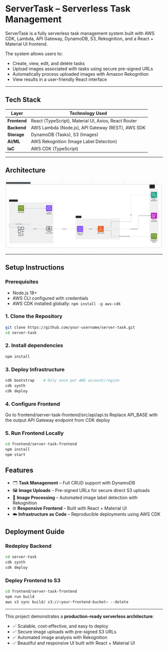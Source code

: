 # ServerTask – Serverless Task Management

ServerTask is a fully serverless task management system built with AWS CDK, Lambda, API Gateway, DynamoDB, S3, Rekognition, and a React + Material UI frontend.

The system allows users to:
- Create, view, edit, and delete tasks
- Upload images associated with tasks using secure pre-signed URLs
- Automatically process uploaded images with Amazon Rekognition
- View results in a user-friendly React interface

---

## Tech Stack

| Layer        | Technology Used            |
|-------------|---------------------------|
| **Frontend** | React (TypeScript), Material UI, Axios, React Router |
| **Backend**  | AWS Lambda (Node.js), API Gateway (REST), AWS SDK |
| **Storage**  | DynamoDB (Tasks), S3 (Images) |
| **AI/ML**    | AWS Rekognition (Image Label Detection) |
| **IaC**      | AWS CDK (TypeScript) |

---

## Architecture

![Architecture Diagram](./docs/architecture.png)


---

## Setup Instructions

### Prerequisites
- Node.js 18+
- AWS CLI configured with credentials
- AWS CDK installed globally: `npm install -g aws-cdk`

### 1. Clone the Repository
```bash
git clone https://github.com/your-username/server-task.git
cd server-task
```

### 2. Install dependencies
```bash
npm install
```

### 3. Deploy Infrastructure
```bash
cdk bootstrap    # Only once per AWS account/region
cdk synth
cdk deploy
```

### 4. Configure Frontend
Go to frontend/server-task-frontend/src/api/api.ts
Replace API_BASE with the output API Gateway endpoint from CDK deploy

### 5. Run Frontend Locally
```bash
cd frontend/server-task-frontend
npm install
npm start
```

## Features
- 🗂 **Task Management** – Full CRUD support with DynamoDB
- 🖼 **Image Uploads** – Pre-signed URLs for secure direct S3 uploads
- 🧠 **Image Processing** – Automated image label detection with Rekognition
- 🌐 **Responsive Frontend** – Built with React + Material UI
- ☁️ **Infrastructure as Code** – Reproducible deployments using AWS CDK

## Deployment Guide

### Redeploy Backend
```bash
cd server-task
cdk synth
cdk deploy
```

### Deploy Frontend to S3
```bash
cd frontend/server-task-frontend
npm run build
aws s3 sync build/ s3://<your-frontend-bucket> --delete
```

---

This project demonstrates a **production-ready serverless architecture**:
- ✅ Scalable, cost-effective, and easy to deploy
- ✅ Secure image uploads with pre-signed S3 URLs
- ✅ Automated image analysis with Rekognition
- ✅ Beautiful and responsive UI built with React + Material UI


